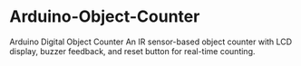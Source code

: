 # Arduino-Object-Counter
Arduino Digital Object Counter An IR sensor-based object counter with LCD display, buzzer feedback, and reset button for real-time counting.

